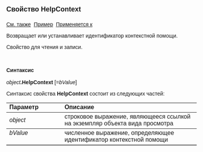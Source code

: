 ﻿<html>
<head>
<title>Вид просмотра\HelpContext</title>
</head>

<body>

<p><strong><font size="4" face="Arial">Свойство HelpContext<br>
<br>
</font></strong><font face="Arial"><a href="../Asview.html">См. также</a>&nbsp;
<a href="../../Examples/E_AsView.html">Пример</a>&nbsp; <a href="../Asview.html">
Применяется к</a></font></p>

<p><font face="Arial">Возвращает или устанавливает идентификатор 
контекстной помощи.</font></p>

<p><font face="Arial">Свойство для чтения и записи.</font></p>

<p class="label">&nbsp;</p>

<p class="label"><font face="Arial"><b>Синтаксис<br>
<br>
</b><em>object</em><strong>.HelpContext </strong>[=<em>bValue</em>]&nbsp;</font></p>

<p><font face="Arial">Синтаксис свойства <strong>HelpContext</strong>
состоит из следующих частей:</font></p>

<table border="1" cellPadding="5" cols="2" frame="below" rules="rows">
<TBODY>
  <tr vAlign="top">
    <td class="label" width="29%"><font face="Arial"><b>Параметр</b></font></td>
    <td class="label" width="71%"><font face="Arial"><strong>Описание</strong></font></td>
  </tr>
  <tr>
    <td width="29%"><font face="Arial"><em>object</em></font></td>
    <td width="71%"><font face="Arial">строковое выражение, являющееся 
	ссылкой на экземпляр объекта вида просмотра</font></td>
  </tr>
  <tr vAlign="top">
    <td width="29%"><font face="Arial"><em>bValue</em></font></td>
    <td width="71%"><font face="Arial">численное выражение, 
	определяющее идентификатор контекстной помощи</font></td>
  </tr>
</TBODY>
</table>

</body>
</html>
